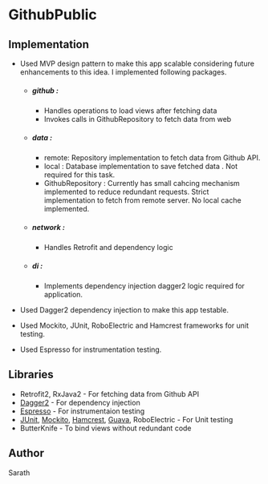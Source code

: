 # GithubPublic

## Implementation
* Used MVP design pattern to make this app scalable considering future enhancements to this idea. I implemented following packages.
	* ##### github : 
		* Handles operations to load views after fetching data
		* Invokes calls in GithubRepository to fetch data from web
	* ##### data :
		* remote: Repository implementation to fetch data from Github API.
		* local : Database implementation to save fetched data . Not required for this task. 
		* GithubRepository : Currently has small cahcing mechanism implemented to reduce redundant requests. Strict implementation to fetch from remote server. No local cache implemented.
	* ##### network :
		* Handles Retrofit and dependency logic
	* ##### di :
		* Implements dependency injection dagger2 logic required for application.


* Used Dagger2 dependency injection to make this app testable.
* Used Mockito, JUnit, RoboElectric and Hamcrest frameworks for unit testing.
* Used Espresso for instrumentation testing.


## Libraries
* Retrofit2, RxJava2     - For fetching data from Github API
* [Dagger2](https://google.github.io/dagger/)   - For dependency injection
* [Espresso](https://github.com/googlesamples/android-testing/tree/master/ui/espresso)  - For instrumentaion testing
* [JUnit](https://mvnrepository.com/artifact/junit/junit), [Mockito](http://site.mockito.org/), [Hamcrest](http://hamcrest.org/JavaHamcrest/), [Guava](https://github.com/google/guava), RoboElectric - For Unit testing
* ButterKnife - To bind views without redundant code

## Author
Sarath
